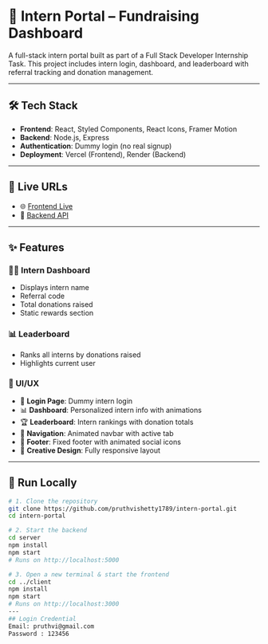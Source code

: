 # 🚀 Intern Portal – Fundraising Dashboard

A full-stack intern portal built as part of a Full Stack Developer Internship Task. This project includes intern login, dashboard, and leaderboard with referral tracking and donation management.

---

## 🛠️ Tech Stack

- **Frontend**: React, Styled Components, React Icons, Framer Motion  
- **Backend**: Node.js, Express  
- **Authentication**: Dummy login (no real signup)  
- **Deployment**: Vercel (Frontend), Render (Backend)  

---

## 📸 Live URLs

- 🌐 [Frontend Live](https://your-frontend.vercel.app)  
- 🔗 [Backend API](https://your-backend.onrender.com)  

---

## ✨ Features

### 🧑‍💼 Intern Dashboard
- Displays intern name  
- Referral code  
- Total donations raised  
- Static rewards section  

### 📊 Leaderboard
- Ranks all interns by donations raised  
- Highlights current user  

### 🧩 UI/UX
- 🔐 **Login Page**: Dummy intern login  
- 📊 **Dashboard**: Personalized intern info with animations  
- 🏆 **Leaderboard**: Intern rankings with donation totals  
- 🧭 **Navigation**: Animated navbar with active tab  
- 🦶 **Footer**: Fixed footer with animated social icons  
- 🎨 **Creative Design**: Fully responsive layout  

---

## 🚦 Run Locally

```bash
# 1. Clone the repository
git clone https://github.com/pruthvishetty1789/intern-portal.git
cd intern-portal

# 2. Start the backend
cd server
npm install
npm start
# Runs on http://localhost:5000

# 3. Open a new terminal & start the frontend
cd ../client
npm install
npm start
# Runs on http://localhost:3000
---
## Login Credential
Email: pruthvi@gmail.com
Password : 123456

